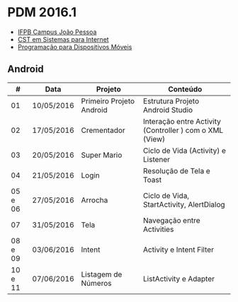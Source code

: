 # PDM 2016.1

- [IFPB Campus João Pessoa](http://www.ifpb.edu.br/campi/campi/joao-pessoa)
- [CST em Sistemas para Internet](http://www.ifpb.edu.br/campi/joao-pessoa/cursos/cursos-superiores-de-tecnologia/sistemas-para-internet)
- [Programação para Dispositivos Móveis](http://pdm.valeriacavalcanti.com.br)

## Android

\# | Data | Projeto | Conteúdo
--- | --- | --- | ---
01 | 10/05/2016 | Primeiro Projeto Android | Estrutura Projeto Android Studio
02 | 17/05/2016 | Crementador | Interação entre Activity (Controller ) com o XML (View)
03 | 20/05/2016 | Super Mario | Ciclo de Vida (Activity) e Listener
04 | 21/05/2016 | Login | Resolução de Tela e Toast
05 e 06 | 27/05/2016 | Arrocha | Ciclo de Vida, StartActivity, AlertDialog
07 | 31/05/2016 | Tela | Navegação entre Activities
08 e 09 | 03/06/2016 | Intent | Activity e Intent Filter
10 e 11 | 07/06/2016 | Listagem de Números | ListActivity e Adapter
